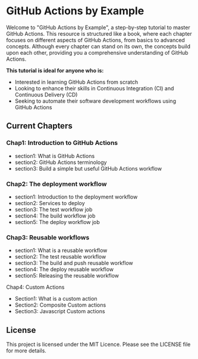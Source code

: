 # GitHub Actions by Example

Welcome to "GitHub Actions by Example", a step-by-step tutorial to master GitHub Actions. This resource is structured like a book, where each chapter focuses on different aspects of GitHub Actions, from basics to advanced concepts. Although every chapter can stand on its own, the concepts build upon each other, providing you a comprehensive understanding of GitHub Actions.

**This tutorial is ideal for anyone who is:**

* Interested in learning GitHub Actions from scratch
* Looking to enhance their skills in Continuous Integration (CI) and Continuous Delivery (CD)
* Seeking to automate their software development workflows using GitHub Actions

## Current Chapters

### Chap1: Introduction to GitHub Actions

* section1: What is GitHub Actions
* section2: GitHub Actions terminology
* section3: Build a simple but useful GitHub Actions workflow

### Chap2: The deployment workflow

* section1: Introduction to the deployment workflow
* section2: Services to deploy
* section3: The test workflow job
* section4: The build workflow job
* section5: The deploy workflow job

### Chap3: Reusable workflows

* section1: What is a reusable workflow
* section2: The test reusable workflow
* section3: The build and push reusable workflow
* section4: The deploy reusable workflow
* section5: Releasing the reusable workflow

Chap4: Custom Actions

* Section1: What is a custom action
* Section2: Composite Custom actions
* Section3: Javascript Custom actions

## License

This project is licensed under the MIT Licence. Please see the LICENSE file for more details.
